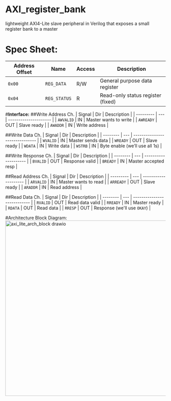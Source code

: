 # AXI_register_bank
lightweight AXI4-Lite slave peripheral in Verilog that exposes a small register bank to a master

# **Spec Sheet:**
| Address Offset | Name         | Access | Description                       |
| -------------- | ------------ | ------ | --------------------------------- |
| `0x00`         | `REG_DATA`   | R/W    | General purpose data register     |
| `0x04`         | `REG_STATUS` | R      | Read-only status register (fixed) |

#**Interface:**
##Write Address Ch.
| Signal    | Dir | Description           |
| --------- | --- | --------------------- |
| `AWVALID` | IN  | Master wants to write |
| `AWREADY` | OUT | Slave ready           |
| `AWADDR`  | IN  | Write address         |

##Write Data Ch.
| Signal   | Dir | Description                    |
| -------- | --- | ------------------------------ |
| `WVALID` | IN  | Master sends data              |
| `WREADY` | OUT | Slave ready                    |
| `WDATA`  | IN  | Write data                     |
| `WSTRB`  | IN  | Byte enable (we’ll use all 1s) |

##Write Response Ch.
| Signal   | Dir | Description          |
| -------- | --- | -------------------- |
| `BVALID` | OUT | Response valid       |
| `BREADY` | IN  | Master accepted resp |


##Read Address Ch.
| Signal    | Dir | Description          |
| --------- | --- | -------------------- |
| `ARVALID` | IN  | Master wants to read |
| `ARREADY` | OUT | Slave ready          |
| `ARADDR`  | IN  | Read address         |


##Read Data Ch.
| Signal   | Dir | Description                 |
| -------- | --- | --------------------------- |
| `RVALID` | OUT | Read data valid             |
| `RREADY` | IN  | Master ready                |
| `RDATA`  | OUT | Read data                   |
| `RRESP`  | OUT | Response (we'll use `OKAY`) |


#Architecture Block Diagram:
<img width="956" height="551" alt="axi_lite_arch_block drawio" src="https://github.com/user-attachments/assets/25876089-048a-4d3e-88e0-7ea9f99a4e6f" />
